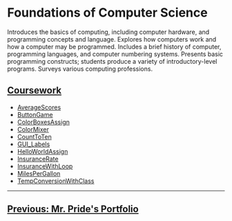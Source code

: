 # Foundations of Computer Science

Introduces the basics of computing, including computer hardware, and programming concepts and language. Explores how computers work and how a computer may be programmed. Includes a brief history of computer, programming languages, and computer numbering systems. Presents basic programming constructs; students produce a variety of introductory-level programs. Surveys various computing professions.

## [Coursework](https://github.com/SparklySpencer/UVU_CS1030/tree/master/CS-1030-X01-Love)
- [AverageScores]()
- [ButtonGame]()
- [ColorBoxesAssign]()
- [ColorMixer]()
- [CountToTen]()
- [GUI_Labels]()
- [HelloWorldAssign]()
- [InsuranceRate]()
- [InsuranceWithLoop]()
- [MilesPerGallon]()
- [TempConversionWithClass]()

<hr/>
<h2><a href="https://sparklyspencer.github.io/">Previous: Mr. Pride's Portfolio</a></h2>
